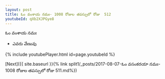 ```yaml
---
layout: post
title: ఓం వంశాయ నమః- 1008 రోజుల తపస్సులో రోజు  512
youtubeId: qXb2XJPGye8
---
```

 
 
 ఓం వంశాయ నమః  
 
 -  ఎవరు వేణువు 
 
  
 
  
 
 
 
 
 
 


{% include youtubePlayer.html id=page.youtubeId %}
 
[Next]({{ site.baseurl }}{% link  split1/_posts/2017-08-07-ఓం వసంకరయా నమః- 1008 రోజుల తపస్సులో రోజు  511.md%})
 
